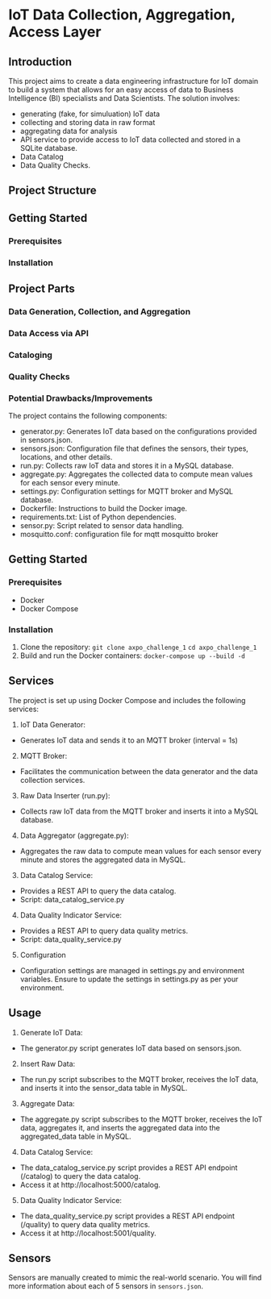 # IoT Data Collection, Aggregation, Access Layer

## Introduction
This project aims to create a data engineering infrastructure for IoT domain to build a system that allows for an easy access of data to Business Intelligence (BI) specialists and Data Scientists. The solution involves:
* generating (fake, for simuluation) IoT data
* collecting and storing data in raw format
* aggregating  data for analysis
* API service to provide access to IoT data collected and stored in a SQLite database.
* Data Catalog
* Data Quality Checks.


## Project Structure
## Getting Started
### Prerequisites
### Installation


## Project Parts
### Data Generation, Collection, and Aggregation
### Data Access via API
### Cataloging 
### Quality Checks

### Potential Drawbacks/Improvements



The project contains the following components:
* generator.py: Generates IoT data based on the configurations provided in sensors.json.
* sensors.json: Configuration file that defines the sensors, their types, locations, and other details.
* run.py: Collects raw IoT data and stores it in a MySQL database.
* aggregate.py: Aggregates the collected data to compute mean values for each sensor every minute.
* settings.py: Configuration settings for MQTT broker and MySQL database.
* Dockerfile: Instructions to build the Docker image.
* requirements.txt: List of Python dependencies.
* sensor.py: Script related to sensor data handling.
* mosquitto.conf: configuration file for mqtt mosquitto broker

## Getting Started
### Prerequisites
* Docker
* Docker Compose

### Installation
1. Clone the repository:
`git clone axpo_challenge_1`
`cd axpo_challenge_1`
2. Build and run the Docker containers:
`docker-compose up --build -d`

## Services
The project is set up using Docker Compose and includes the following services:

1. IoT Data Generator:
* Generates IoT data and sends it to an MQTT broker (interval = 1s)

2. MQTT Broker:
* Facilitates the communication between the data generator and the data collection services.

3. Raw Data Inserter (run.py):
* Collects raw IoT data from the MQTT broker and inserts it into a MySQL database.

4. Data Aggregator (aggregate.py):
* Aggregates the raw data to compute mean values for each sensor every minute and stores the aggregated data in MySQL.

3. Data Catalog Service:
* Provides a REST API to query the data catalog.
* Script: data_catalog_service.py

4. Data Quality Indicator Service:
* Provides a REST API to query data quality metrics.
* Script: data_quality_service.py

5. Configuration
* Configuration settings are managed in settings.py and environment variables. Ensure to update the settings in settings.py as per your environment.

## Usage
1. Generate IoT Data:
* The generator.py script generates IoT data based on sensors.json.

2. Insert Raw Data:
* The run.py script subscribes to the MQTT broker, receives the IoT data, and inserts it into the sensor_data table in MySQL.

3. Aggregate Data:
* The aggregate.py script subscribes to the MQTT broker, receives the IoT data, aggregates it, and inserts the aggregated data into the aggregated_data table in MySQL.

4. Data Catalog Service:
* The data_catalog_service.py script provides a REST API endpoint (/catalog) to query the data catalog.
* Access it at http://localhost:5000/catalog.

5. Data Quality Indicator Service:
* The data_quality_service.py script provides a REST API endpoint (/quality) to query data quality metrics.
* Access it at http://localhost:5001/quality.

## Sensors

Sensors are manually created to mimic the real-world scenario. You will find more information about each of 5 sensors in `sensors.json`.
